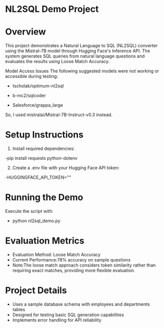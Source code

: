 # NL2SQL Demo Project

# Overview
This project demonstrates a Natural Language to SQL (NL2SQL) converter using the Mistral-7B model through Hugging Face's Inference API. The system generates SQL queries from natural language questions and evaluates the results using Loose Match Accuracy.

Model Access Issues
The following suggested models were not working or accessible during testing:

- tscholak/optimum-nl2sql

- b-mc2/sqlcoder

- Salesforce/grappa_large

So, I used mistralai/Mistral-7B-Instruct-v0.3 instead.

# Setup Instructions

1. Install required dependencies:

-pip install requests python-dotenv


2. Create a .env file with your Hugging Face API token:

-HUGGINGFACE_API_TOKEN=""


# Running the Demo

Execute the script with:

- python nl2sql_demo.py


# Evaluation Metrics
- Evaluation Method: Loose Match Accuracy
- Current Performance:78% accuracy on sample questions
- Note:The loose match approach considers token similarity rather than requiring exact matches, providing more flexible evaluation.

# Project Details
- Uses a sample database schema with employees and departments tables
- Designed for testing basic SQL generation capabilities
- Implements error handling for API reliability



